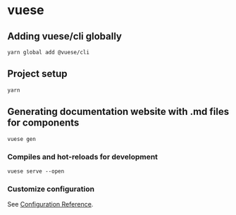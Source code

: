 # vuese

## Adding vuese/cli globally
```
yarn global add @vuese/cli
```

## Project setup
```
yarn
```

## Generating documentation website with .md files for components
```
vuese gen
```

### Compiles and hot-reloads for development
```
vuese serve --open
```


### Customize configuration
See [Configuration Reference](https://cli.vuejs.org/config/).
